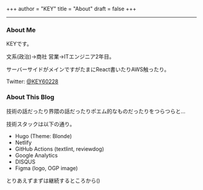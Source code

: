 +++
author = "KEY"
title = "About"
draft = false
+++

---

### About Me

KEYです。

文系(政治)→商社 営業→ITエンジニア2年目。

サーバーサイドがメインですがたまにReact書いたりAWS触ったり。

Twitter: [@KEY60228](https://twitter.com/KEY60228)

### About This Blog

技術の話だったり界隈の話だったりポエム的なものだったりをつらつらと…

技術スタックは以下の通り。

- Hugo (Theme: Blonde)
- Netlify
- GitHub Actions (textlint, reviewdog)
- Google Analytics
- DISQUS
- Figma (logo, OGP image)

とりあえずまずは継続するところから()
